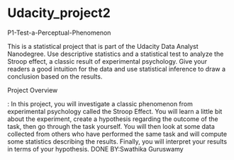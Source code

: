 # Udacity_project2
P1-Test-a-Perceptual-Phenomenon


This is a statistical project that is part of the Udacity Data Analyst Nanodegree. 
Use descriptive statistics and a statistical test to analyze the Stroop effect, a classic result of experimental psychology. 
Give your readers a good intuition for the data and use statistical inference to draw a conclusion based on the results.


Project Overview

:
      In this project, you will investigate a classic phenomenon from experimental psychology called the Stroop Effect.
 You will learn a little bit about the experiment, create a hypothesis regarding the outcome of the task, then go through the task yourself. 
You will then look at some data collected from others who have performed the same task and will compute some statistics describing the results. 
Finally, you will interpret your results in terms of your hypothesis.
DONE BY:Swathika Guruswamy
